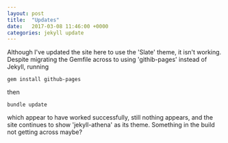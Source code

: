 ```yaml
---
layout: post
title:  "Updates"
date:   2017-03-08 11:46:00 +0000
categories: jekyll update
---
```

Although I've updated the site here to use the 'Slate' theme, it isn't working. Despite migrating the Gemfile across to using 'githib-pages' instead of Jekyll, running

`gem install github-pages`

then

`bundle update`

which appear to have worked successfully, still nothing appears, and the site continues to show 'jekyll-athena' as its theme. Something in the build not getting across maybe?

